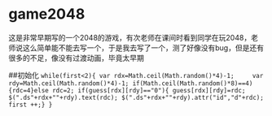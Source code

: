# game2048
这是非常早期写的一个2048的游戏，有次老师在课间时看到同学在玩2048，老师说这么简单能不能去写一个，于是我去写了一个，测了好像没有bug，但是还有很多的不足，像没有过渡动画，毕竟太早期

##初始化
`
  while(first<2){
       var rdx=Math.ceil(Math.random()*4)-1;	
	   var rdy=Math.ceil(Math.random()*4)-1;
	   if(Math.ceil(Math.random()*8)==4){rdc=4}else rdc=2;
		if(guess[rdx][rdy]=="0"){
			guess[rdx][rdy]=rdc;
		    $(".ds"+rdx+""+rdy).text(rdc);
			$(".ds"+rdx+""+rdy).attr("id","d"+rdc);
		first ++;}
    }
`


